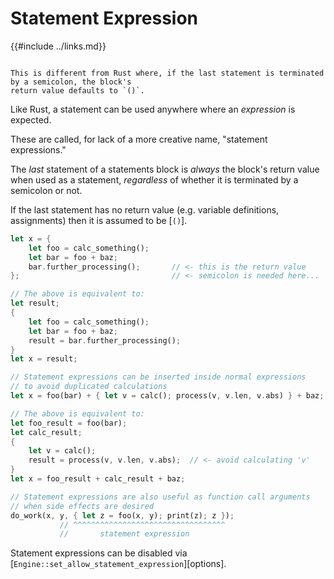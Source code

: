 Statement Expression
====================

{{#include ../links.md}}

```admonish warning.side "Differs from Rust"

This is different from Rust where, if the last statement is terminated by a semicolon, the block's
return value defaults to `()`.
```

Like Rust, a statement can be used anywhere where an _expression_ is expected.

These are called, for lack of a more creative name, "statement expressions."

The _last_ statement of a statements block is _always_ the block's return value when used as a statement,
_regardless_ of whether it is terminated by a semicolon or not.

If the last statement has no return value (e.g. variable definitions, assignments) then it is
assumed to be [`()`].

```rust
let x = {
    let foo = calc_something();
    let bar = foo + baz;
    bar.further_processing();       // <- this is the return value
};                                  // <- semicolon is needed here...

// The above is equivalent to:
let result;
{
    let foo = calc_something();
    let bar = foo + baz;
    result = bar.further_processing();
}
let x = result;

// Statement expressions can be inserted inside normal expressions
// to avoid duplicated calculations
let x = foo(bar) + { let v = calc(); process(v, v.len, v.abs) } + baz;

// The above is equivalent to:
let foo_result = foo(bar);
let calc_result;
{
    let v = calc();
    result = process(v, v.len, v.abs);  // <- avoid calculating 'v'
}
let x = foo_result + calc_result + baz;

// Statement expressions are also useful as function call arguments
// when side effects are desired
do_work(x, y, { let z = foo(x, y); print(z); z });
           // ^^^^^^^^^^^^^^^^^^^^^^^^^^^^^^^^^^
           //       statement expression
```

Statement expressions can be disabled via [`Engine::set_allow_statement_expression`][options].
